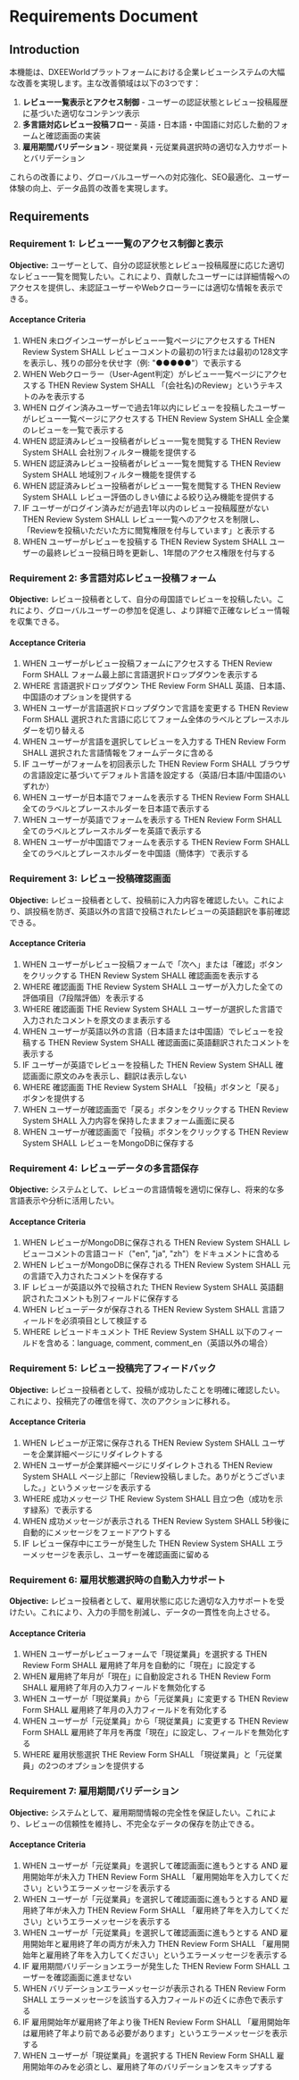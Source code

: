 # Requirements Document

## Introduction

本機能は、DXEEWorldプラットフォームにおける企業レビューシステムの大幅な改善を実現します。主な改善領域は以下の3つです：

1. **レビュー一覧表示とアクセス制御** - ユーザーの認証状態とレビュー投稿履歴に基づいた適切なコンテンツ表示
2. **多言語対応レビュー投稿フロー** - 英語・日本語・中国語に対応した動的フォームと確認画面の実装
3. **雇用期間バリデーション** - 現従業員・元従業員選択時の適切な入力サポートとバリデーション

これらの改善により、グローバルユーザーへの対応強化、SEO最適化、ユーザー体験の向上、データ品質の改善を実現します。

## Requirements

### Requirement 1: レビュー一覧のアクセス制御と表示

**Objective:** ユーザーとして、自分の認証状態とレビュー投稿履歴に応じた適切なレビュー一覧を閲覧したい。これにより、貢献したユーザーには詳細情報へのアクセスを提供し、未認証ユーザーやWebクローラーには適切な情報を表示できる。

#### Acceptance Criteria

1. WHEN 未ログインユーザーがレビュー一覧ページにアクセスする THEN Review System SHALL レビューコメントの最初の1行または最初の128文字を表示し、残りの部分を伏せ字（例: "●●●●●"）で表示する
2. WHEN Webクローラー（User-Agent判定）がレビュー一覧ページにアクセスする THEN Review System SHALL 「(会社名)のReview」というテキストのみを表示する
3. WHEN ログイン済みユーザーで過去1年以内にレビューを投稿したユーザーがレビュー一覧ページにアクセスする THEN Review System SHALL 全企業のレビューを一覧で表示する
4. WHEN 認証済みレビュー投稿者がレビュー一覧を閲覧する THEN Review System SHALL 会社別フィルター機能を提供する
5. WHEN 認証済みレビュー投稿者がレビュー一覧を閲覧する THEN Review System SHALL 地域別フィルター機能を提供する
6. WHEN 認証済みレビュー投稿者がレビュー一覧を閲覧する THEN Review System SHALL レビュー評価のしきい値による絞り込み機能を提供する
7. IF ユーザーがログイン済みだが過去1年以内のレビュー投稿履歴がない THEN Review System SHALL レビュー一覧へのアクセスを制限し、「Reviewを投稿いただいた方に閲覧権限を付与しています」と表示する
8. WHEN ユーザーがレビューを投稿する THEN Review System SHALL ユーザーの最終レビュー投稿日時を更新し、1年間のアクセス権限を付与する

### Requirement 2: 多言語対応レビュー投稿フォーム

**Objective:** レビュー投稿者として、自分の母国語でレビューを投稿したい。これにより、グローバルユーザーの参加を促進し、より詳細で正確なレビュー情報を収集できる。

#### Acceptance Criteria

1. WHEN ユーザーがレビュー投稿フォームにアクセスする THEN Review Form SHALL フォーム最上部に言語選択ドロップダウンを表示する
2. WHERE 言語選択ドロップダウン THE Review Form SHALL 英語、日本語、中国語のオプションを提供する
3. WHEN ユーザーが言語選択ドロップダウンで言語を変更する THEN Review Form SHALL 選択された言語に応じてフォーム全体のラベルとプレースホルダーを切り替える
4. WHEN ユーザーが言語を選択してレビューを入力する THEN Review Form SHALL 選択された言語情報をフォームデータに含める
5. IF ユーザーがフォームを初回表示した THEN Review Form SHALL ブラウザの言語設定に基づいてデフォルト言語を設定する（英語/日本語/中国語のいずれか）
6. WHEN ユーザーが日本語でフォームを表示する THEN Review Form SHALL 全てのラベルとプレースホルダーを日本語で表示する
7. WHEN ユーザーが英語でフォームを表示する THEN Review Form SHALL 全てのラベルとプレースホルダーを英語で表示する
8. WHEN ユーザーが中国語でフォームを表示する THEN Review Form SHALL 全てのラベルとプレースホルダーを中国語（簡体字）で表示する

### Requirement 3: レビュー投稿確認画面

**Objective:** レビュー投稿者として、投稿前に入力内容を確認したい。これにより、誤投稿を防ぎ、英語以外の言語で投稿されたレビューの英語翻訳を事前確認できる。

#### Acceptance Criteria

1. WHEN ユーザーがレビュー投稿フォームで「次へ」または「確認」ボタンをクリックする THEN Review System SHALL 確認画面を表示する
2. WHERE 確認画面 THE Review System SHALL ユーザーが入力した全ての評価項目（7段階評価）を表示する
3. WHERE 確認画面 THE Review System SHALL ユーザーが選択した言語で入力されたコメントを原文のまま表示する
4. WHEN ユーザーが英語以外の言語（日本語または中国語）でレビューを投稿する THEN Review System SHALL 確認画面に英語翻訳されたコメントを表示する
5. IF ユーザーが英語でレビューを投稿した THEN Review System SHALL 確認画面に原文のみを表示し、翻訳は表示しない
6. WHERE 確認画面 THE Review System SHALL 「投稿」ボタンと「戻る」ボタンを提供する
7. WHEN ユーザーが確認画面で「戻る」ボタンをクリックする THEN Review System SHALL 入力内容を保持したままフォーム画面に戻る
8. WHEN ユーザーが確認画面で「投稿」ボタンをクリックする THEN Review System SHALL レビューをMongoDBに保存する

### Requirement 4: レビューデータの多言語保存

**Objective:** システムとして、レビューの言語情報を適切に保存し、将来的な多言語表示や分析に活用したい。

#### Acceptance Criteria

1. WHEN レビューがMongoDBに保存される THEN Review System SHALL レビューコメントの言語コード（"en", "ja", "zh"）をドキュメントに含める
2. WHEN レビューがMongoDBに保存される THEN Review System SHALL 元の言語で入力されたコメントを保存する
3. IF レビューが英語以外で投稿された THEN Review System SHALL 英語翻訳されたコメントも別フィールドに保存する
4. WHEN レビューデータが保存される THEN Review System SHALL 言語フィールドを必須項目として検証する
5. WHERE レビュードキュメント THE Review System SHALL 以下のフィールドを含める：language, comment, comment_en（英語以外の場合）

### Requirement 5: レビュー投稿完了フィードバック

**Objective:** レビュー投稿者として、投稿が成功したことを明確に確認したい。これにより、投稿完了の確信を得て、次のアクションに移れる。

#### Acceptance Criteria

1. WHEN レビューが正常に保存される THEN Review System SHALL ユーザーを企業詳細ページにリダイレクトする
2. WHEN ユーザーが企業詳細ページにリダイレクトされる THEN Review System SHALL ページ上部に「Review投稿しました。ありがとうございました。」というメッセージを表示する
3. WHERE 成功メッセージ THE Review System SHALL 目立つ色（成功を示す緑系）で表示する
4. WHEN 成功メッセージが表示される THEN Review System SHALL 5秒後に自動的にメッセージをフェードアウトする
5. IF レビュー保存中にエラーが発生した THEN Review System SHALL エラーメッセージを表示し、ユーザーを確認画面に留める

### Requirement 6: 雇用状態選択時の自動入力サポート

**Objective:** レビュー投稿者として、雇用状態に応じた適切な入力サポートを受けたい。これにより、入力の手間を削減し、データの一貫性を向上させる。

#### Acceptance Criteria

1. WHEN ユーザーがレビューフォームで「現従業員」を選択する THEN Review Form SHALL 雇用終了年月を自動的に「現在」に設定する
2. WHEN 雇用終了年月が「現在」に自動設定される THEN Review Form SHALL 雇用終了年月の入力フィールドを無効化する
3. WHEN ユーザーが「現従業員」から「元従業員」に変更する THEN Review Form SHALL 雇用終了年月の入力フィールドを有効化する
4. WHEN ユーザーが「元従業員」から「現従業員」に変更する THEN Review Form SHALL 雇用終了年月を再度「現在」に設定し、フィールドを無効化する
5. WHERE 雇用状態選択 THE Review Form SHALL 「現従業員」と「元従業員」の2つのオプションを提供する

### Requirement 7: 雇用期間バリデーション

**Objective:** システムとして、雇用期間情報の完全性を保証したい。これにより、レビューの信頼性を維持し、不完全なデータの保存を防止できる。

#### Acceptance Criteria

1. WHEN ユーザーが「元従業員」を選択して確認画面に進もうとする AND 雇用開始年が未入力 THEN Review Form SHALL 「雇用開始年を入力してください」というエラーメッセージを表示する
2. WHEN ユーザーが「元従業員」を選択して確認画面に進もうとする AND 雇用終了年が未入力 THEN Review Form SHALL 「雇用終了年を入力してください」というエラーメッセージを表示する
3. WHEN ユーザーが「元従業員」を選択して確認画面に進もうとする AND 雇用開始年と雇用終了年の両方が未入力 THEN Review Form SHALL 「雇用開始年と雇用終了年を入力してください」というエラーメッセージを表示する
4. IF 雇用期間バリデーションエラーが発生した THEN Review Form SHALL ユーザーを確認画面に進ませない
5. WHEN バリデーションエラーメッセージが表示される THEN Review Form SHALL エラーメッセージを該当する入力フィールドの近くに赤色で表示する
6. IF 雇用開始年が雇用終了年より後 THEN Review Form SHALL 「雇用開始年は雇用終了年より前である必要があります」というエラーメッセージを表示する
7. WHEN ユーザーが「現従業員」を選択する THEN Review Form SHALL 雇用開始年のみを必須とし、雇用終了年のバリデーションをスキップする
